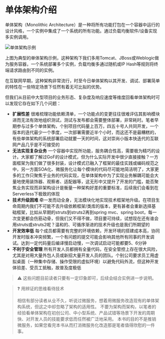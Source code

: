 # 单体架构介绍

单体架构（Monolithic Architecture）是一种将所有功能打包在一个容器中运行的设计风格，一个实例中集成了一个系统的所有功能。通过负载均衡软件/设备实现多实例调用。

![&#x5355;&#x4F53;&#x67B6;&#x6784;&#x793A;&#x4F8B;](https://raw.githubusercontent.com/gudaoxuri/Microservices-Architecture/master/resources/images/microservices-architecture.svg?sanitize=true)

上图为典型的单体架构示例，这种架构下我们多用Tomcat、JBoss或Weblogic做为服务容器，一个系统部署多个实例，负载均衡多通过随机或IP Hash等规则将终端请求路由到不同的实例。

在互联网早期，这种架构非常流行，时至今日单体架构以其开发、调试、部署简单的特性在一些特定场景下任然有着无可比拟的优势。

但我们从目前中大型项目的业务形态、复杂度及响应速度等维度回看单体架构时可以发现它存在如下几个问题：

* **扩展性差** 很难梳理功能依赖清单，一个功能点的变更往往很难评估其影响模块进而无法有效地组织测试，测试与发布都会需要整体部署，非常耗时。笔者早期参与过多个单体架构，个别项目代码量上百万，四五十号人共同开发，一个版本的迭代最少一个季度，一次部署需要近半个小时，而这还不是最糟糕的，有些单体架构的系统部署启动就要一天的时间，这对崇尚小版本快迭代的互联网产品几乎是不可接受的
* **无法实现复杂业务** 一个容器中实现所功能，服务耦合性高，需要极为精巧的设计。大家都了解过GoF的设计模式，但为什么实际开发中很少直接接触？一方面框架为我们做了很多封装，设计模式已融入了框架的最佳实践或编码规范之中，另一方面SOA化、微服务化让每个模块的代码尽可能地简洁明了，大家更多的工作只聚焦于业务的代码实现，在单体架构中为了实现业务解耦可能会大量地使用装饰器、观察者、适配器等，这无形中又提升了开发的门槛，能否聚焦业务实现而非架构设计是衡量一种架构好差的重要标准，后续我们会看到在Serverless下极致的体现
* **技术升级困难** 牵一发而动全身，无法模块化地实现技术框架地升级。在项目生命周期内我们不可能不去升级依赖框架/类库的版本，更有甚者会重新选择基础框架，比如从早期的struts到struts2再到spring mvc、spring boot，每一次变更都会伤筋动骨，但我们又不得不做，项目要可持续，试想现在还有谁会用struts或struts2呢？温和的、可循序渐进的技术升级也是我们所期望的
* **开发效率低** 每个成员都需要有完整的环境依赖，开发环境的搭建成本高，协同开发时版本冲突频繁，一个有问题的提交可能会影响其他所有同事的开发调试。达到一定代码量后编译慢启动慢，一次调试启动可能都要5、6分钟
* **不利于安全管理** 所有开发人员都拥有全量代码，在安全管控上存在很大风险，尤其是对用大量外包人员或新招大量开发人员的团队。个别公司要求员工用虚拟桌面（一种集中存储、操作受限的虚拟环境）以避免代码外流，但这种开发体验差、受员工抵触，故普及度极低

> ⚠ 这些问题目前读者只要有一定印象即可，后续会结合实例进一步说明。

> ❓ 用辨证的思维看待技术
>
> 相信有部分读者从业不久，听说过微服务，想着用微服务改造现有的单体架构系统，但这之中却忽略了架构的适用性。 不要为架构而架构，以笔者的经验看单体架构在初创公司、中小型系统、产品试错等场景下开发的周期快、对开发人员的技能要求低而任然被广泛地采用。 本书的目的不是推销微服务，如果您看完本书从而打消微服务化改造那是笔者值得欣慰的一件事。

